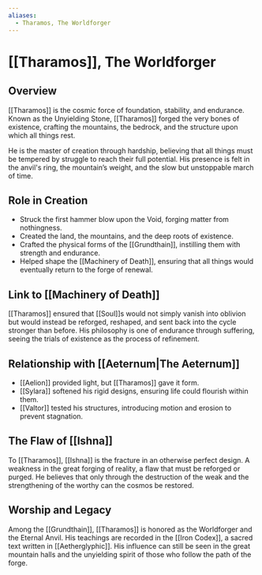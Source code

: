 ```yaml
---
aliases:
  - Tharamos, The Worldforger
---
```


# [[Tharamos]], The Worldforger

## Overview
[[Tharamos]] is the cosmic force of foundation, stability, and endurance. Known as the Unyielding Stone, [[Tharamos]] forged the very bones of existence, crafting the mountains, the bedrock, and the structure upon which all things rest.

He is the master of creation through hardship, believing that all things must be tempered by struggle to reach their full potential. His presence is felt in the anvil's ring, the mountain’s weight, and the slow but unstoppable march of time.

## Role in Creation
- Struck the first hammer blow upon the Void, forging matter from nothingness.
- Created the land, the mountains, and the deep roots of existence.
- Crafted the physical forms of the [[Grundthain]], instilling them with strength and endurance.
- Helped shape the [[Machinery of Death]], ensuring that all things would eventually return to the forge of renewal.

## Link to [[Machinery of Death]]
[[Tharamos]] ensured that [[Soul]]s would not simply vanish into oblivion but would instead be reforged, reshaped, and sent back into the cycle stronger than before. His philosophy is one of endurance through suffering, seeing the trials of existence as the process of refinement.

## Relationship with [[Aeternum|The Aeternum]]
- [[Aelion]] provided light, but [[Tharamos]] gave it form.
- [[Sylara]] softened his rigid designs, ensuring life could flourish within them.
- [[Valtor]] tested his structures, introducing motion and erosion to prevent stagnation.

## The Flaw of [[Ishna]]
To [[Tharamos]], [[Ishna]] is the fracture in an otherwise perfect design. A weakness in the great forging of reality, a flaw that must be reforged or purged. He believes that only through the destruction of the weak and the strengthening of the worthy can the cosmos be restored.

## Worship and Legacy
Among the [[Grundthain]], [[Tharamos]] is honored as the Worldforger and the Eternal Anvil. His teachings are recorded in the [[Iron Codex]], a sacred text written in [[Aetherglyphic]]. His influence can still be seen in the great mountain halls and the unyielding spirit of those who follow the path of the forge.
